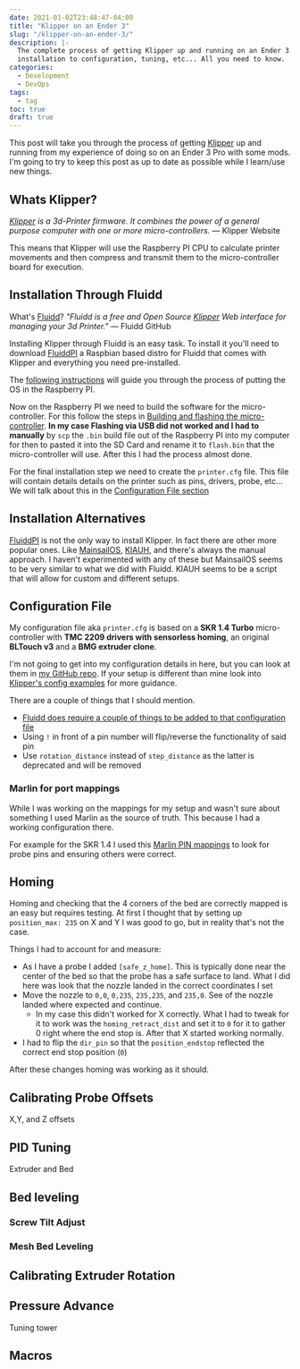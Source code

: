```yaml
---
date: 2021-01-02T23:48:47-04:00
title: "Klipper on an Ender 3"
slug: "/klipper-on-an-ender-3/"
description: |-
  The complete process of getting Klipper up and running on an Ender 3. From
  installation to configuration, tuning, etc... All you need to know.
categories:
  - Development
  - DevOps
tags:
  - tag
toc: true
draft: true
---
```


This post will take you through the process of getting [Klipper][klipper] up and
running from my experience of doing so on an Ender 3 Pro with some mods. I'm
going to try to keep this post as up to date as possible while I learn/use new
things.

## Whats Klipper?

_[Klipper][klipper] is a 3d-Printer firmware. It combines the power of a general
purpose computer with one or more micro-controllers._ &mdash; Klipper Website

This means that Klipper will use the Raspberry PI CPU to calculate printer
movements and then compress and transmit them to the micro-controller board for
execution.

## Installation Through Fluidd

What's [Fluidd][fluidd]? _"Fluidd is a free and Open Source [Klipper][klipper] Web
interface for managing your 3d Printer."_ &mdash; Fluidd GitHub

Installing Klipper through Fluidd is an easy task. To install it you'll need to
download [FluiddPI][fluiddpi] a Raspbian based distro for Fluidd that comes with
Klipper and everything you need pre-installed.

The [following instructions][installing-rpios] will guide you through the process of putting the OS
in the Raspberry PI.

Now on the Raspberry PI we need to build the software for the micro-controller.
For this follow the steps in [Building and flashing the
micro-controller][build-flash-micro-controller]. **In my case Flashing via USB
did not worked and I had to manually** by `scp` the `.bin` build file out of the
Raspberry PI into my computer for then to pasted it into the SD Card and rename
it to `flash.bin` that the micro-controller will use. After this I had the
process almost done.

For the final installation step we need to create the `printer.cfg` file. This
file will contain details details on the printer such as pins, drivers, probe,
etc... We will talk about this in the [Configuration File
section](#configuration-file)

## Installation Alternatives

[FluiddPI][fluiddpi] is not the only way to install Klipper. In fact there are
other more popular ones. Like [MainsailOS][mainsailos], [KIAUH][kiauh], and
there's always the manual approach. I haven't experimented with any of these but
MainsailOS seems to be very similar to what we did with Fluidd. KIAUH seems to
be a script that will allow for custom and different setups.

## Configuration File

My configuration file aka `printer.cfg` is based on a **SKR 1.4 Turbo**
micro-controller with **TMC 2209 drivers with sensorless homing**, an original
**BLTouch v3** and a **BMG extruder clone**.

I'm not going to get into my configuration details in here, but you can look at
them in [my GitHub repo][albertogg-klipper-config]. If your setup is different than
mine look into [Klipper's config examples][klipper-config] for more guidance.

There are a couple of things that I should mention.
- [Fluidd does require a couple of things to be added to that configuration
  file][fluidd-config-req]
- Using `!` in front of a pin number will flip/reverse the functionality of said
  pin
- Use `rotation_distance` instead of `step_distance` as the latter is deprecated
  and will be removed

### Marlin for port mappings

While I was working on the mappings for my setup and wasn't sure about something
I used Marlin as the source of truth. This because I had a working configuration
there.

For example for the SKR 1.4 I used this [Marlin PIN mappings][marlin-pins] to
look for probe pins and ensuring others were correct.

## Homing

Homing and checking that the 4 corners of the bed are correctly mapped is an
easy but requires testing. At first I thought that by setting up `position_max:
235` on X and Y I was good to go, but in reality that's not the case.

Things I had to account for and measure:
- As I have a probe I added `[safe_z_home]`. This is typically done near the
  center of the bed so that the probe has a safe surface to land. What I did
  here was look that the nozzle landed in the correct coordinates I set
- Move the nozzle to `0,0`, `0,235`, `235,235`, and `235,0`. See of the nozzle
  landed where expected and continue.
    - In my case this didn't worked for X correctly. What I had to tweak for it
      to work was the `homing_retract_dist` and set it to `0` for it to gather 0
      right where the end stop is. After that X started working normally.
- I had to flip the `dir_pin` so that the `position_endstop` reflected the
  correct end stop position (`0`)

After these changes homing was working as it should.

## Calibrating Probe Offsets

X,Y, and Z offsets

## PID Tuning

Extruder and Bed

## Bed leveling

### Screw Tilt Adjust

### Mesh Bed Leveling

## Calibrating Extruder Rotation

## Pressure Advance

Tuning tower

## Macros

[klipper]: https://www.klipper3d.org
[fluidd]: https://github.com/cadriel/fluidd
[fluiddpi]: https://github.com/cadriel/FluiddPI
[mainsailos]: https://github.com/raymondh2/MainsailOS
[kiauh]: https://github.com/th33xitus/KIAUH
[installing-rpios]: https://www.raspberrypi.org/documentation/installation/installing-images/
[build-flash-micro-controller]: https://www.klipper3d.org/Installation.html
[albertogg-klipper-config]: https://github.com/albertogg/klipper-config
[klipper-config]: https://github.com/KevinOConnor/klipper/tree/master/config
[fluidd-config-req]: https://github.com/cadriel/fluidd/blob/develop/docs/printer-setup-and-macros.md#printer-setup--macros
[marlin-pins]: https://github.com/MarlinFirmware/Marlin/blob/2.0.x/Marlin/src/pins/lpc1768/pins_BTT_SKR_V1_4.h
